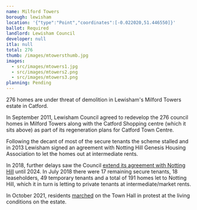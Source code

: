 ```yaml
---
name: Milford Towers
borough: lewisham
location: '{"type":"Point","coordinates":[-0.022020,51.446550]}'
ballot: Required
landlord: Lewisham Council
developer: null
itla: null
total: 276
thumb: /images/mtowersthumb.jpg
images:
  - src/images/mtowers1.jpg
  - src/images/mtowers2.png
  - src/images/mtowers3.png
planning: Pending
---
```

276 homes are under threat of demolition in Lewisham's Milford Towers estate in Catford.

In September 2011, Lewisham Council agreed to redevelop the 276 council homes in Milford Towers along with the Catford Shopping centre (which it sits above) as part of its regeneration plans for Catford Town Centre. 

Following the decant of most of the secure tenants the scheme stalled and in 2013 Lewisham signed an agreement with Notting Hill Genesis Housing Association to let the homes out at intermediate rents.

In 2018, further delays saw the Council [extend its agreement with Notting Hill](http://councilmeetings.lewisham.gov.uk/documents/s58205/Secretary%20of%20State%20Approval%20Milford%20Towers.pdf) until 2024. In July 2018 there were 17 remaining secure tenants, 18 leaseholders, 49 temporary tenants and a total of 191 homes let to Notting Hill, which it in turn is letting to private tenants at intermediate/market rents.

In October 2021, residents [marched](https://londonnewsonline.co.uk/tower-block-residents-march-on-council-offices-in-protest-of-slum-living/) on the Town Hall in protest at the living conditions on the estate.
